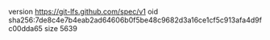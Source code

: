 version https://git-lfs.github.com/spec/v1
oid sha256:7de8c4e7b4eab2ad64606b0f5be48c9682d3a16ce1cf5c913afa4d9fc00dda65
size 5639
